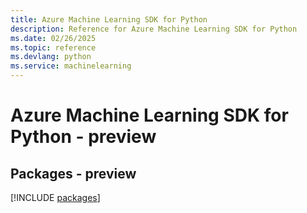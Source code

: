 ```yaml
---
title: Azure Machine Learning SDK for Python
description: Reference for Azure Machine Learning SDK for Python
ms.date: 02/26/2025
ms.topic: reference
ms.devlang: python
ms.service: machinelearning
---
```

# Azure Machine Learning SDK for Python - preview
## Packages - preview
[!INCLUDE [packages](machine-learning-index.md)]